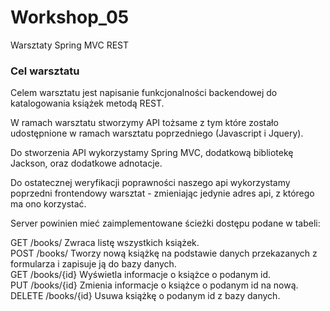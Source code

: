 # Workshop_05
Warsztaty Spring MVC REST

<h3> Cel warsztatu </h3>
  Celem warsztatu jest napisanie funkcjonalności backendowej do katalogowania książek metodą REST.

W ramach warsztatu stworzymy API tożsame z tym które zostało udostępnione w ramach warsztatu poprzedniego (Javascript i Jquery).

Do stworzenia API wykorzystamy Spring MVC, dodatkową bibliotekę Jackson, oraz dodatkowe adnotacje.

Do ostatecznej weryfikacji poprawności naszego api wykorzystamy poprzedni frontendowy warsztat - zmieniając jedynie adres api, z którego ma ono korzystać.

Server powinien mieć zaimplementowane ścieżki dostępu podane w tabeli: 

GET	/books/	Zwraca listę wszystkich książek.<br>
POST	/books/	Tworzy nową książkę na podstawie danych przekazanych z formularza i zapisuje ją do bazy danych.<br>
GET	/books/{id}	Wyświetla informacje o książce o podanym id.<br>
PUT	/books/{id}	Zmienia informacje o książce o podanym id na nową.<br>
DELETE	/books/{id}	Usuwa książkę o podanym id z bazy danych.<br>
